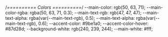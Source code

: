 /_========== Colors ==========_/ --main-color: rgb(50, 63, 71);
--main-color-rgba: rgba(50, 63, 71, 0.3); --main-text-rgb: rgb(47, 47, 47);
--main-text-alpha: rgba(var(--main-text-rgb), 0.5); --main-text-alpha:
rgba(var(--main-text-rgb), 0.6); --accent-color: #9be1a0; --accent-color-hover:
#87d28d; --background-white: rgb(240, 239, 244); --main-white: #fff;
